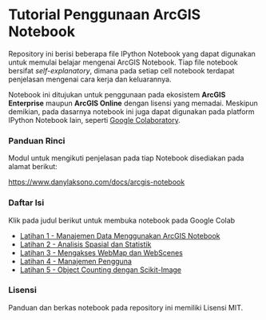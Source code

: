 # Tutorial Penggunaan ArcGIS Notebook
Repository ini berisi beberapa file IPython Notebook yang dapat digunakan untuk memulai belajar mengenai ArcGIS Notebook. Tiap file notebook bersifat *self-explanatory*, dimana pada setiap cell notebook terdapat penjelasan mengenai cara kerja dan keluarannya.

Notebook ini ditujukan untuk penggunaan pada ekosistem **ArcGIS Enterprise** maupun **ArcGIS Online** dengan lisensi yang memadai. Meskipun demikian, pada dasarnya notebook ini juga dapat digunakan pada platform IPython Notebook lain, seperti [Google Colaboratory](https://colab.research.google.com/).



### Panduan Rinci

Modul untuk mengikuti penjelasan pada tiap Notebook disediakan pada alamat berikut: 

https://www.danylaksono.com/docs/arcgis-notebook



### Daftar Isi

Klik pada judul berikut untuk membuka notebook pada Google Colab

- [Latihan 1 - Manajemen Data Menggunakan ArcGIS Notebook](https://colab.research.google.com/github/danylaksono/arcgis-notebook-tutorial/blob/main/Latihan%201%20-%20Manajemen%20Data%20Menggunakan%20ArcGIS%20Notebook.ipynb)
- [Latihan 2 - Analisis Spasial dan Statistik](https://colab.research.google.com/github/danylaksono/arcgis-notebook-tutorial/blob/main/Latihan%202%20-%20Analisis%20Spasial%20dan%20Statistik.ipynb)
- [Latihan 3 - Mengakses WebMap dan WebScenes](https://colab.research.google.com/github/danylaksono/arcgis-notebook-tutorial/blob/main/Latihan%203%20-%20Mengakses%20WebMap%20dan%20WebScenes.ipynb)
- [Latihan 4 - Manajemen Pengguna](https://colab.research.google.com/github/danylaksono/arcgis-notebook-tutorial/blob/main/Latihan%204%20-%20Manajemen%20Pengguna.ipynb)
- [Latihan 5 - Object Counting dengan Scikit-Image](https://colab.research.google.com/github/danylaksono/arcgis-notebook-tutorial/blob/main/Latihan%205%20-%20Object%20Counting%20dengan%20Scikit-Image.ipynb)



### Lisensi

Panduan dan berkas notebook pada repository ini memiliki Lisensi MIT.